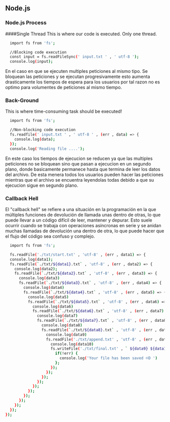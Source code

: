 ## Node.js 

### Node.js Process
####Single Thread 
This is where our code is executed.
Only one thread.

```bash
  import fs from 'fs';

  //Blocking code execution
  const input = fs.readFileSync(' input.txt ' , ' utf-8 ');
  console.log(input);  
```
En el caso en que se ejecuten multiples peticiones al mismo tipo. Se bloquean las peticiones y se ejecutan progresivamente esto aumenta drasticamente los tiempos de espera para los usuarios por tal razon no es optimo para volumentes de peticiones al mismo tiempo.

### Back-Ground
This is where time-consuming task should be executed!

```bash
  import fs from 'fs';

  //Non-blocking code execution
  fs.readfile(' input.txt ' , ' utf-8 ' , (err , data) => {
    console.log(data);
  });
  console.log('Reading file ....');
```
En este caso los tiempos de ejecucion se reducen ya que las multiples peticiones no se bloquean sino que pasan a ejecucion en un segundo plano, donde basicamente permanece hasta que termina de leer los datos del archivo. De esta menera todos los usuarios pueden hacer las peticiones mientras que el archivo se encuentra leyendolas todas debido a que su ejecucion sigue en segundo plano.

### Callback Hell
El "callback hell" se refiere a una situación en la programación en la que múltiples funciones de devolución de llamada unas dentro de otras, lo que puede llevar a un código difícil de leer, mantener y depurar. Esto suele ocurrir cuando se trabaja con operaciones asíncronas en serie y se anidan muchas llamadas de devolución una dentro de otra, lo que puede hacer que el flujo del código sea confuso y complejo.

```bash
  import fs from 'fs';

  fs.readFile('./txt/start.txt' , 'utf-8' , (err , data1) => {
  console.log(data1);
  fs.readFile(`./txt/${data1}.txt` , 'utf-8' , (err , data2) => {
    console.log(data2);
    fs.readFile(`./txt/${data2}.txt` , 'utf-8' , (err , data3) => {
      console.log(data3)
      fs.readFile(`./txt/${data3}.txt` , 'utf-8' , (err , data4) => {
        console.log(data4)
        fs.readFile(`./txt/${data4}.txt` , 'utf-8' , (err , data5) => {
          console.log(data5)
          fs.readFile(`./txt/${data5}.txt` , 'utf-8' , (err , data6) => {
            console.log(data6)
            fs.readFile(`./txt/${data6}.txt` , 'utf-8' , (err , data7) => {
              console.log(data7)
              fs.readFile(`./txt/${data7}.txt` , 'utf-8' , (err , data8) => {
                console.log(data8)
                fs.readFile(`./txt/${data8}.txt` , 'utf-8' , (err , data9) => {
                  console.log(data9)
                  fs.readFile('./txt/append.txt' , 'utf-8' , (err , data10) => {
                    console.log(data10)
                    fs.writeFile('./txt/final.txt' , ` ${data9} ${data10}` , 'utf-8' , (err) => {
                      if(!err) {
                        console.log('Your file has been saved ፨D ')
                      };
                    });
                  });
                });
              });
            });
          });
        });
      });
    });
  });
});
```

